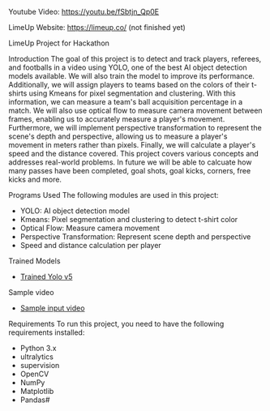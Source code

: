 Youtube Video:
https://youtu.be/fSbtjn_Qp0E

LimeUp Website:
https://limeup.co/ 
(not finished yet)

LimeUp Project for Hackathon

Introduction
The goal of this project is to detect and track players, referees, and footballs in a video using YOLO, one of the best AI object detection models available. We will also train the model to improve its performance. Additionally, we will assign players to teams based on the colors of their t-shirts using Kmeans for pixel segmentation and clustering. With this information, we can measure a team's ball acquisition percentage in a match. We will also use optical flow to measure camera movement between frames, enabling us to accurately measure a player's movement. Furthermore, we will implement perspective transformation to represent the scene's depth and perspective, allowing us to measure a player's movement in meters rather than pixels. Finally, we will calculate a player's speed and the distance covered. This project covers various concepts and addresses real-world problems. In future we will be able to calcuate how many passes have been completed, goal shots, goal kicks, corners, free kicks and more.


Programs Used
The following modules are used in this project:
- YOLO: AI object detection model
- Kmeans: Pixel segmentation and clustering to detect t-shirt color
- Optical Flow: Measure camera movement
- Perspective Transformation: Represent scene depth and perspective
- Speed and distance calculation per player

Trained Models
- [Trained Yolo v5](https://drive.google.com/file/d/1r3pbOQtkixsVNzqJccpOO3seRRdOnWcu/view?usp=sharing)

Sample video
-  [Sample input video](https://drive.google.com/file/d/1x3ugIf9m-TMEek9qPMeI-xn_OSZK-d1J/view?usp=sharing)

Requirements
To run this project, you need to have the following requirements installed:
- Python 3.x
- ultralytics
- supervision
- OpenCV
- NumPy
- Matplotlib
- Pandas#

 

